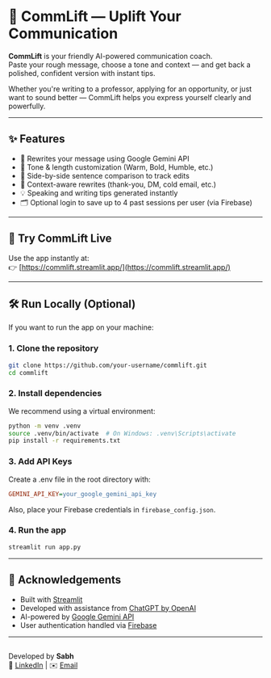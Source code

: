 # 🌊 CommLift — Uplift Your Communication

**CommLift** is your friendly AI-powered communication coach.  
Paste your rough message, choose a tone and context — and get back a polished, confident version with instant tips.

Whether you're writing to a professor, applying for an opportunity, or just want to sound better — CommLift helps you express yourself clearly and powerfully.

---

## ✨ Features

- 🧠 Rewrites your message using Google Gemini API
- 🎯 Tone & length customization (Warm, Bold, Humble, etc.)
- 📝 Side-by-side sentence comparison to track edits
- 📌 Context-aware rewrites (thank-you, DM, cold email, etc.)
- 💡 Speaking and writing tips generated instantly
- 🗂️ Optional login to save up to 4 past sessions per user (via Firebase)

---

## 🚀 Try CommLift Live

Use the app instantly at:  
👉 [https://commlift.streamlit.app/](https://commlift.streamlit.app/)

---

## 🛠️ Run Locally (Optional)

If you want to run the app on your machine:

### 1. Clone the repository

```bash
git clone https://github.com/your-username/commlift.git
cd commlift
```
### 2. Install dependencies
We recommend using a virtual environment:
```bash
python -m venv .venv
source .venv/bin/activate  # On Windows: .venv\Scripts\activate
pip install -r requirements.txt
```
### 3. Add API Keys
Create a .env file in the root directory with:
```ini
GEMINI_API_KEY=your_google_gemini_api_key
```
Also, place your Firebase credentials in ```firebase_config.json```.

### 4. Run the app
```bash
streamlit run app.py
```

---

## 🙌 Acknowledgements

- Built with [Streamlit](https://streamlit.io/)
- Developed with assistance from [ChatGPT by OpenAI](https://openai.com/chatgpt)
- AI-powered by [Google Gemini API](https://ai.google.dev/)  
- User authentication handled via [Firebase](https://firebase.google.com/)

---

## 
Developed by **Sabh**  
🔗 [LinkedIn](https://linkedin.com/in/sabdhayini) | ✉️ [Email](mailto:sabdha.up@gmail.com)
